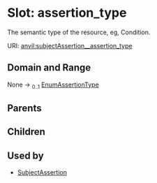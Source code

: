 
# Slot: assertion_type

The semantic type of the resource, eg, Condition.

URI: [anvil:subjectAssertion__assertion_type](https://anvilproject.org/acr-harmonized-data-model/subjectAssertion__assertion_type)


## Domain and Range

None &#8594;  <sub>0..1</sub> [EnumAssertionType](EnumAssertionType.md)

## Parents


## Children


## Used by

 * [SubjectAssertion](SubjectAssertion.md)
